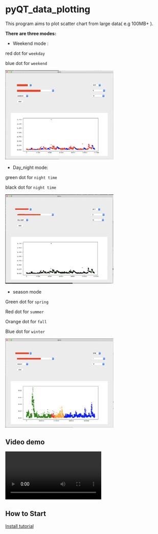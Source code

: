 # pyQT_data_plotting

This program aims to plot scatter chart from large data( e.g 100MB+ ).

**There are three modes:**

* Weekend mode :

red dot for `weekday`

blue dot for `weekend`

<img src="./README.assets/night.png" alt="Screen Shot 2020-11-24 at 01.24.36" style="zoom: 33%;" />



* Day_night mode:

green dot for `night time` 

black dot for `night time`

<img src="./README.assets/Screen Shot 2020-11-24 at 01.25.42.png" alt="Screen Shot 2020-11-24 at 01.25.42" style="zoom: 33%;" />



* season mode

Green dot for `spring`

Red dot for `summer`

Orange  dot for `fall`

Blue dot for `winter`

<img src="./README.assets/season.png" alt="Screen Shot 2020-11-24 at 01.26.55" style="zoom:33%;" />





## Video demo

<video src="assets/pyQT.mp4"></video>



## How to Start

[Install tutorial](./install.md)

